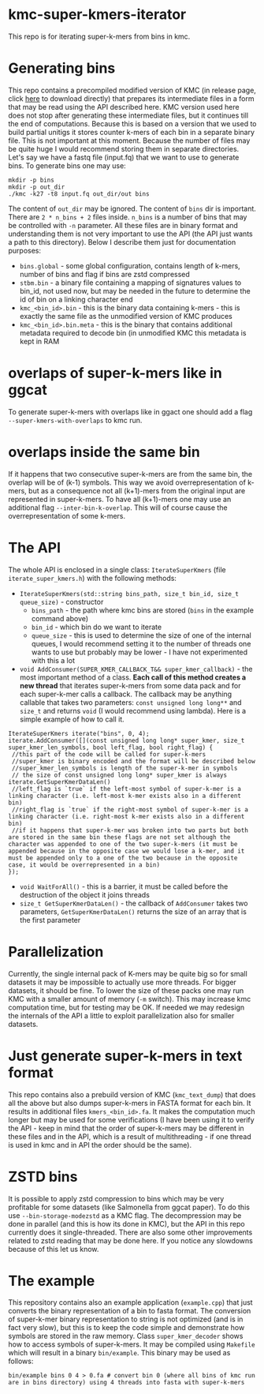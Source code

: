 # kmc-super-kmers-iterator
This repo is for iterating super-k-mers from bins in kmc.

# Generating bins
This repo contains a precompiled modified version of KMC (in release page, click [here](https://github.com/refresh-bio-sandbox/kmc-super-kmers-iterator/releases/download/v0.0.1/kmc.tar.gz) to download directly) that prepares its intermediate files in a form that may be read using the API described here.
KMC version used here does not stop after generating these intermediate files, but it continues till the end of computations. 
Because this is based on a version that we used to build partial unitigs it stores counter k-mers of each bin in a separate binary file. This is not important at this moment.
Because the number of files may be quite huge I would recommend storing them in separate directories.
Let's say we have a fastq file (input.fq) that we want to use to generate bins. 
To generate bins one may use:
```
mkdir -p bins
mkdir -p out_dir
./kmc -k27 -t8 input.fq out_dir/out bins
```
The content of `out_dir` may be ignored.
The content of `bins` dir is important. There are `2 * n_bins + 2` files inside. `n_bins` is a number of bins that may be controlled with `-n` parameter.
All these files are in binary format and understanding them is not very important to use the API (the API just wants a path to this directory).
Below I describe them just for documentation purposes:
 - `bins.global` - some global configuration, contains length of k-mers, number of bins and flag if bins are zstd compressed
 - `stbm.bin` - a binary file containing a mapping of signatures values to bin_id, not used now, but may be needed in the future to determine the id of bin on a linking character end
 - `kmc_<bin_id>.bin` - this is the binary data containing k-mers - this is exactly the same file as the unmodified version of KMC produces
 - `kmc_<bin_id>.bin.meta` - this is the binary that contains additional metadata required to decode bin (in unmodified KMC this metadata is kept in RAM

# overlaps of super-k-mers like in ggcat
To generate super-k-mers with overlaps like in ggact one should add a flag `--super-kmers-with-overlaps` to kmc run.

# overlaps inside the same bin
If it happens that two consecutive super-k-mers are from the same bin, the overlap will be of (k-1) symbols. This way we avoid overrepresentation of k-mers, but as a consequence not all (k+1)-mers from the original input are represented in super-k-mers.
To have all (k+1)-mers one may use an additional flag `--inter-bin-k-overlap`. This will of course cause the overrepresentation of some k-mers.

# The API
The whole API is enclosed in a single class: `IterateSuperKmers` (file `iterate_super_kmers.h`) with the following methods:
 - `IterateSuperKmers(std::string bins_path, size_t bin_id, size_t queue_size)` - constructor
   -  `bins_path` - the path where kmc bins are stored (`bins` in the example command above)
   -  `bin_id` - which bin do we want to iterate
   -  `queue_size` - this is used to determine the size of one of the internal queues, I would recommend setting it to the number of threads one wants to use but probably may be lower - I have not experimented with this a lot
 - `void AddConsumer(SUPER_KMER_CALLBACK_T&& super_kmer_callback)` - the most important method of a class. **Each call of this method creates a new thread** that iterates super-k-mers from some data pack and for each super-k-mer calls a callback. The callback may be anything callable that takes two parameters: `const unsigned long long**` and `size_t` and returns `void` (I would recommend using lambda).
Here is a simple example of how to call it.
```
IterateSuperKmers iterate("bins", 0, 4);
iterate.AddConsumer([](const unsigned long long* super_kmer, size_t super_kmer_len_symbols, bool left_flag, bool right_flag) {
 //this part of the code will be called for super-k-mers
 //super_kmer is binary encoded and the format will be described below
 //super_kmer_len_symbols is length of the super-k-mer in symbols
 // the size of const unsigned long long* super_kmer is always iterate.GetSuperKmerDataLen()
 //left_flag is `true` if the left-most symbol of super-k-mer is a linking character (i.e. left-most k-mer exists also in a different bin)
 //right_flag is `true` if the right-most symbol of super-k-mer is a linking character (i.e. right-most k-mer exists also in a different bin)
 //if it happens that super-k-mer was broken into two parts but both are stored in the same bin these flags are not set although the character was appended to one of the two super-k-mers (it must be appended because in the opposite case we would lose a k-mer, and it must be appended only to a one of the two because in the opposite case, it would be overrepresented in a bin)
});
```
 - `void WaitForAll()` - this is a barrier, it must be called before the destruction of the object it joins threads
 - `size_t GetSuperKmerDataLen()` - the callback of `AddConsumer` takes two parameters, `GetSuperKmerDataLen()` returns the size of an array that is the first parameter

# Parallelization
Currently, the single internal pack of K-mers may be quite big so for small datasets it may be impossible to actually use more threads. For bigger datasets, it should be fine.
To lower the size of these packs one may run KMC with a smaller amount of memory (`-m` switch). This may increase kmc computation time, but for testing may be OK.
If needed we may redesign the internals of the API a little to exploit parallelization also for smaller datasets.

# Just generate super-k-mers in text format
This repo contains also a prebuild version of KMC (`kmc_text_dump`) that does all the above but also dumps super-k-mers in FASTA format for each bin. It results in additional files `kmers_<bin_id>.fa`.
It makes the computation much longer but may be used for some verifications (I have been using it to verify the API - keep in mind that the order of super-k-mers may be different in these files and in the API, which is a result of multithreading - if one thread is used in kmc and in API the order should be the same).
# ZSTD bins
It is possible to apply zstd compression to bins which may be very profitable for some datasets (like Salmonella from ggcat paper). To do this use `--bin-storage-modezstd` as a KMC flag.
The decompression may be done in parallel (and this is how its done in KMC), but the API in this repo currently does it single-threaded.
There are also some other improvements related to zstd reading that may be done here. If you notice any slowdowns because of this let us know.


# The example
This repository contains also an example application (`example.cpp`) that just converts the binary representation of a bin to fasta format. The conversion of super-k-mer binary representation to string is not optimized (and is in fact very slow), but this is to keep the code simple and demonstrate how symbols are stored in the raw memory.
Class `super_kmer_decoder` shows how to access symbols of super-k-mers. It may be compiled using `Makefile` which will result in a binary `bin/example`. This binary may be used as follows:
```
bin/example bins 0 4 > 0.fa # convert bin 0 (where all bins of kmc run are in bins directory) using 4 threads into fasta with super-k-mers
```
